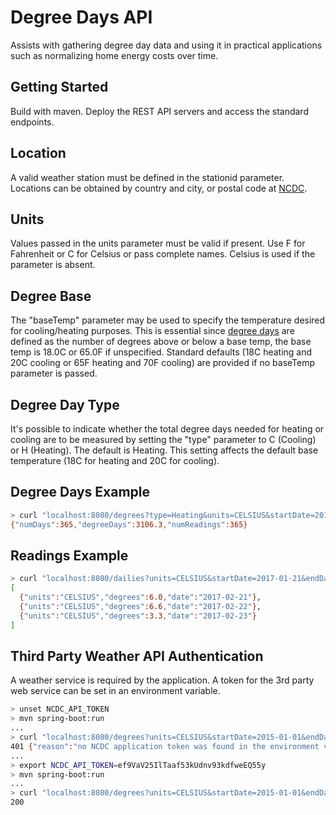 # Degree Days API

Assists with gathering degree day data and using it in practical applications such as normalizing 
home energy costs over time. 

## Getting Started

Build with maven. Deploy the REST API servers and access the standard endpoints.

## Location

A valid weather station must be defined in the stationid parameter. Locations can be obtained 
by country and city, or 
postal code at [NCDC](https://www.ncdc.noaa.gov).

## Units

Values passed in the units parameter must be valid if present. Use F for Fahrenheit or C for Celsius 
or pass complete 
names. Celsius is used if the parameter is absent.

## Degree Base

The "baseTemp" parameter may be used to specify the temperature desired for cooling/heating purposes. 
This is essential since [degree days](https://en.wikipedia.org/wiki/Heating_degree_day) 
are defined as the number of degrees above or below a base temp, the base temp is 18.0C or 65.0F 
if unspecified. Standard defaults (18C heating and 20C cooling or 65F heating and 70F cooling) are provided 
if no baseTemp parameter is passed. 

## Degree Day Type

It's possible to indicate whether the total degree days needed for heating or cooling are to be measured
by setting the "type" parameter to C (Cooling) or H (Heating). The default is Heating. 
This setting affects the default base temperature (18C for heating and 20C for cooling).

## Degree Days Example

```bash
> curl "localhost:8080/degrees?type=Heating&units=CELSIUS&startDate=2015-01-01&endDate=2015-12-31&stationId=USW00014739&baseTemp=18"
{"numDays":365,"degreeDays":3106.3,"numReadings":365}
```
## Readings Example

```bash
> curl "localhost:8080/dailies?units=CELSIUS&startDate=2017-01-21&endDate=2017-01-23&stationId=USW00014739&baseTemp=18"
[
  {"units":"CELSIUS","degrees":6.0,"date":"2017-02-21"},
  {"units":"CELSIUS","degrees":6.6,"date":"2017-02-22"},
  {"units":"CELSIUS","degrees":3.3,"date":"2017-02-23"}
]
```

## Third Party Weather API Authentication

A weather service is required by the application. A token for the 3rd party web service can be 
set in an environment variable.

```bash
> unset NCDC_API_TOKEN
> mvn spring-boot:run
...
> curl "localhost:8080/degrees?units=CELSIUS&startDate=2015-01-01&endDate=2015-12-31&stationId=USW00014739&baseTemp=18"
401 {"reason":"no NCDC application token was found in the environment variable NCDC_API_TOKEN","code":"401"}
...
> export NCDC_API_TOKEN=ef9VaV25IlTaaf53kUdnv93kdfweEQ55y
> mvn spring-boot:run
...
> curl "localhost:8080/degrees?units=CELSIUS&startDate=2015-01-01&endDate=2015-12-31&stationId=USW00014739&baseTemp=18"
200

```
